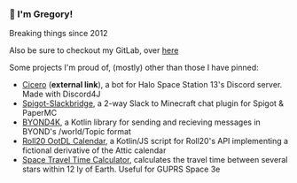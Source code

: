 ### 👋 I'm Gregory!
Breaking things since 2012

Also be sure to checkout my GitLab, over [here](https://gitlab.com/bloxgate)

Some projects I'm proud of, (mostly) other than those I have pinned:
- [Cicero](https://gitlab.com/bloxgate/cicero-bot) (**external link**), a bot for Halo Space Station 13's Discord server. Made with Discord4J
- [Spigot-Slackbridge](https://github.com/bloxgate/Spigot-SlackBridge), a 2-way Slack to Minecraft chat plugin for Spigot & PaperMC
- [BYOND4K](https://github.com/bloxgate/byond4k), a Kotlin library for sending and recieving messages in BYOND's /world/Topic format
- [Roll20 OotDL Calendar](https://github.com/bloxgate/roll20-ootdl-calendar), a Kotlin/JS script for Roll20's API implementing a fictional derivative of the Attic calendar
- [Space Travel Time Calculator](https://github.com/bloxgate/gurps-utility-programs/tree/master/space-travel-time-calculator), calculates the travel time between several stars within 12 ly of Earth. Useful for GUPRS Space 3e

<!--
**bloxgate/bloxgate** is a ✨ _special_ ✨ repository because its `README.md` (this file) appears on your GitHub profile.

Here are some ideas to get you started:

- 🔭 I’m currently working on ...
- 🌱 I’m currently learning ...
- 👯 I’m looking to collaborate on ...
- 🤔 I’m looking for help with ...
- 💬 Ask me about ...
- 📫 How to reach me: ...
- 😄 Pronouns: ...
- ⚡ Fun fact: ...
-->
